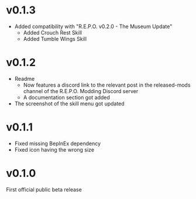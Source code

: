 # v0.1.3
- Added compatibility with "R.E.P.O. v0.2.0 - The Museum Update"
  - Added Crouch Rest Skill
  - Added Tumble Wings Skill
# v0.1.2
- Readme
  - Now features a discord link to the relevant post in the released-mods channel of the R.E.P.O. Modding Discord server
  - A documentation section got added
- The screenshot of the skill menu got updated
# v0.1.1
- Fixed missing BepInEx dependency
- Fixed icon having the wrong size
# v0.1.0
First official public beta release
